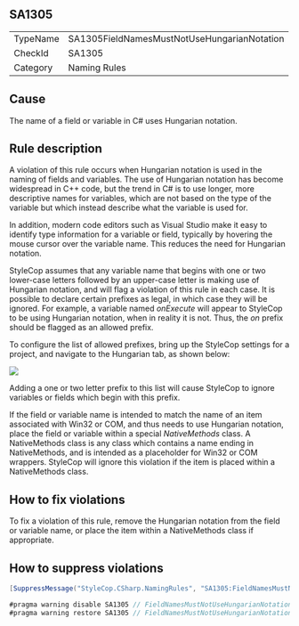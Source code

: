 ﻿## SA1305

<table>
<tr>
  <td>TypeName</td>
  <td>SA1305FieldNamesMustNotUseHungarianNotation</td>
</tr>
<tr>
  <td>CheckId</td>
  <td>SA1305</td>
</tr>
<tr>
  <td>Category</td>
  <td>Naming Rules</td>
</tr>
</table>

## Cause

The name of a field or variable in C# uses Hungarian notation.

## Rule description

A violation of this rule occurs when Hungarian notation is used in the naming of fields and variables. The use of Hungarian notation has become widespread in C++ code, but the trend in C# is to use longer, more descriptive names for variables, which are not based on the type of the variable but which instead describe what the variable is used for.

In addition, modern code editors such as Visual Studio make it easy to identify type information for a variable or field, typically by hovering the mouse cursor over the variable name. This reduces the need for Hungarian notation.

StyleCop assumes that any variable name that begins with one or two lower-case letters followed by an upper-case letter is making use of Hungarian notation, and will flag a violation of this rule in each case. It is possible to declare certain prefixes as legal, in which case they will be ignored. For example, a variable named *onExecute* will appear to StyleCop to be using Hungarian notation, when in reality it is not. Thus, the *on* prefix should be flagged as an allowed prefix.

To configure the list of allowed prefixes, bring up the StyleCop settings for a project, and navigate to the Hungarian tab, as shown below:

![](Images/HungarianSettings.JPG)

Adding a one or two letter prefix to this list will cause StyleCop to ignore variables or fields which begin with this prefix.

If the field or variable name is intended to match the name of an item associated with Win32 or COM, and thus needs to use Hungarian notation, place the field or variable within a special *NativeMethods* class. A NativeMethods class is any class which contains a name ending in NativeMethods, and is intended as a placeholder for Win32 or COM wrappers. StyleCop will ignore this violation if the item is placed within a NativeMethods class.

## How to fix violations

To fix a violation of this rule, remove the Hungarian notation from the field or variable name, or place the item within a NativeMethods class if appropriate.

## How to suppress violations

```csharp
[SuppressMessage("StyleCop.CSharp.NamingRules", "SA1305:FieldNamesMustNotUseHungarianNotation", Justification = "Reviewed.")]
```

```csharp
#pragma warning disable SA1305 // FieldNamesMustNotUseHungarianNotation
#pragma warning restore SA1305 // FieldNamesMustNotUseHungarianNotation
```
